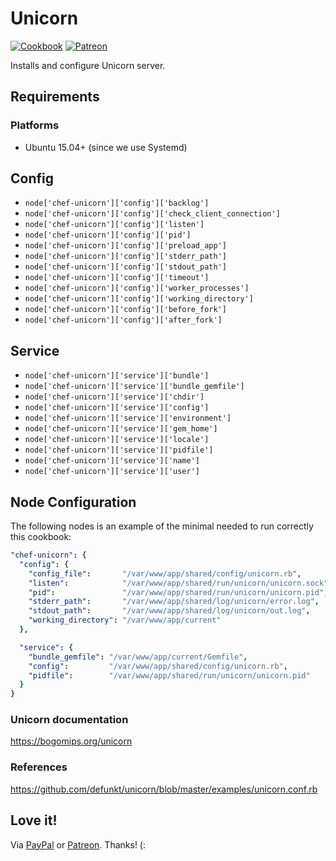 # Unicorn

[![Cookbook](http://img.shields.io/cookbook/v/chef-unicorn.svg)](https://supermarket.chef.io/cookbooks/chef-unicorn)
[![Patreon](https://img.shields.io/badge/donate-%3C3-brightgreen.svg)](https://www.patreon.com/wbotelhos)

Installs and configure Unicorn server.

## Requirements

### Platforms

- Ubuntu 15.04+ (since we use Systemd)

## Config

- `node['chef-unicorn']['config']['backlog']`
- `node['chef-unicorn']['config']['check_client_connection']`
- `node['chef-unicorn']['config']['listen']`
- `node['chef-unicorn']['config']['pid']`
- `node['chef-unicorn']['config']['preload_app']`
- `node['chef-unicorn']['config']['stderr_path']`
- `node['chef-unicorn']['config']['stdout_path']`
- `node['chef-unicorn']['config']['timeout']`
- `node['chef-unicorn']['config']['worker_processes']`
- `node['chef-unicorn']['config']['working_directory']`
- `node['chef-unicorn']['config']['before_fork']`
- `node['chef-unicorn']['config']['after_fork']`

## Service

- `node['chef-unicorn']['service']['bundle']`
- `node['chef-unicorn']['service']['bundle_gemfile']`
- `node['chef-unicorn']['service']['chdir']`
- `node['chef-unicorn']['service']['config']`
- `node['chef-unicorn']['service']['environment']`
- `node['chef-unicorn']['service']['gem_home']`
- `node['chef-unicorn']['service']['locale']`
- `node['chef-unicorn']['service']['pidfile']`
- `node['chef-unicorn']['service']['name']`
- `node['chef-unicorn']['service']['user']`

## Node Configuration

The following nodes is an example of the minimal needed to run correctly this cookbook:

```yml
"chef-unicorn": {
  "config": {
    "config_file":       "/var/www/app/shared/config/unicorn.rb",
    "listen":            "/var/www/app/shared/run/unicorn/unicorn.sock",
    "pid":               "/var/www/app/shared/run/unicorn/unicorn.pid",
    "stderr_path":       "/var/www/app/shared/log/unicorn/error.log",
    "stdout_path":       "/var/www/app/shared/log/unicorn/out.log",
    "working_directory": "/var/www/app/current"
  },

  "service": {
    "bundle_gemfile": "/var/www/app/current/Gemfile",
    "config":         "/var/www/app/shared/config/unicorn.rb",
    "pidfile":        "/var/www/app/shared/run/unicorn/unicorn.pid"
  }
}
```

### Unicorn documentation

https://bogomips.org/unicorn

### References

https://github.com/defunkt/unicorn/blob/master/examples/unicorn.conf.rb

## Love it!

Via [PayPal](https://www.paypal.com/cgi-bin/webscr?cmd=_donations&business=X8HEP2878NDEG&item_name=chef-unicorn) or [Patreon](https://www.patreon.com/wbotelhos). Thanks! (:
